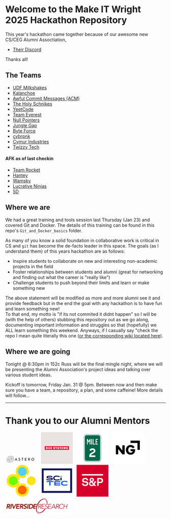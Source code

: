 # Welcome to the Make IT Wright 2025 Hackathon Repository

This year's hackathon came together because of our awesome new CS/CEG Alumni Assoctiation,

* [Their Discord](https://discord.gg/AbEeVVgeHj)

Thanks all!

## The Teams

* [UDF Milkshakes](https://github.com/GrantBenR/2025Hackathon)
* [Kalanchoe](https://github.com/ReeseHatfield/Make-IT-Wright-2025)
* [Awful Commit Messages (ACM)](https://github.com/Awful-Commit-Messages/MakeItWright2025)
* [The Holy Schnikes](https://github.com/JakeHamblin/hackathon-2025)
* [YeetCode](https://github.com/Wamski/MakeITWright_SP25)
* [Team Everest](https://github.com/sarojbhattaraiii/Team-Everest/tree/master)
* [Null Pointers](https://github.com/CollegeMarket-MakeITWright2025/CollegeMarket)
* [Jungle Gap](https://github.com/Kokuko3/P.A.W.S./tree/main)
* [Byte Force](https://github.com/AzizbekHusainov/WSU-Spring2025-Hackathon)
* [cybrpnk](https://github.com/cybrpnk/Make-IT-Wright-2025)
* [Cymur Industries](https://github.com/JonIsPatented/InventoryTracker.git)
* [Twizzy Tech](https://github.com/kaelabook/Twizzy-Tech)


#### AFK as of last checkin

* [Team Rocket](https://github.com/chinnuu05/2025-hackathon)
* [Hantey](https://github.com/Saugat-Shah/Hantey)
* [Wamsky](https://github.com/Wamski/MakeITWright_SP25)
* [Lucrative Ninjas](https://github.com/AMcGohan/WSU_Hackathon2025)
* [5D](https://github.com/WSUHackathon-Team5D/hackathon2025)


## Where we are

We had a great training and tools session last Thursday (Jan 23) and covered Git and Docker.  The details of this training can be found in this repo's `Git_and_Docker_basics` folder.

As many of you know a solid foundation in collaborative work is critical in CS and `git` has become the de-facto leader in this space.  The goals (as I understand them) of this years hackathon are as follows:

* Inspire students to collaborate on new and interesting non-academic projects in the field
* Foster relationships between students and alumni (great for networking and finding out what the career is "really like")
* Challenge students to push beyond their limits and learn or make something new

The above statement will be modified as more and more alumni see it and provide feedback but in the end the goal with any hackathon is to have fun and learn something new!  
To that end, my motto is "if its not commited it didnt happen" so I will be (with the help of others) stubbing this repository out as we go along, documenting important 
information and struggles so that (hopefully) we ALL learn something this weekend.  Anyways, if I casually say "check the repo I mean quite literally this one 
([or the corresponding wiki located here](https://github.com/wrightedu/Make-IT-Wright-2025/wiki)).

## Where we are going

Tonight @ 6:30pm in 152c Russ will be the final mingle night, where we will be presenting the Alumni Association's project ideas and talking over various student ideas.

Kickoff is tomorrow, Friday Jan. 31 @ 5pm.  Between now and then make sure you have a team, a repository, a plan, and some caffeine!  More details will follow...

---

# Thank you to our Alumni Mentors

<img src="https://raw.githubusercontent.com/wrightedu/Make-IT-Wright-2025/refs/heads/main/img/astero.png" width="100"/>
&nbsp;
<img src="https://raw.githubusercontent.com/wrightedu/Make-IT-Wright-2025/refs/heads/main/img/bae_systems_logo.jpeg" width="100"/>
&nbsp;
<img src="https://raw.githubusercontent.com/wrightedu/Make-IT-Wright-2025/refs/heads/main/img/mile_two_llc_logo.jpeg" width="100"/>
&nbsp;
<img src="https://raw.githubusercontent.com/wrightedu/Make-IT-Wright-2025/refs/heads/main/img/northrop_grumman_corporation_logo.jpeg" width="100"/>
&nbsp;
<img src="https://raw.githubusercontent.com/wrightedu/Make-IT-Wright-2025/refs/heads/main/img/quantum_autonomy_llc_logo.jpeg" width="100"/>
&nbsp;
<img src="https://raw.githubusercontent.com/wrightedu/Make-IT-Wright-2025/refs/heads/main/img/scitecinc_logo.jpeg" width="100"/>
&nbsp;
<img src="https://raw.githubusercontent.com/wrightedu/Make-IT-Wright-2025/refs/heads/main/img/spglobal_logo.jpeg" width="100"/>
&nbsp;
<img src="https://raw.githubusercontent.com/wrightedu/Make-IT-Wright-2025/refs/heads/main/img/riverside-logo.png" width="200"/>
&nbsp;
 
